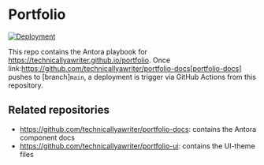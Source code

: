 # Portfolio

[![Deployment](https://github.com/technicallyawriter/portfolio/actions/workflows/publish.yml/badge.svg)](https://github.com/technicallyawriter/portfolio/actions/workflows/publish.yml)

This repo contains the Antora playbook for https://technicallyawriter.github.io/portfolio. Once link:https://github.com/technicallyawriter/portfolio-docs[portfolio-docs] pushes to [branch]`main`, a deployment is trigger via GitHub Actions from this repository.

## Related repositories

- https://github.com/technicallyawriter/portfolio-docs: contains the Antora component docs
- https://github.com/technicallyawriter/portfolio-ui: contains the UI-theme files
